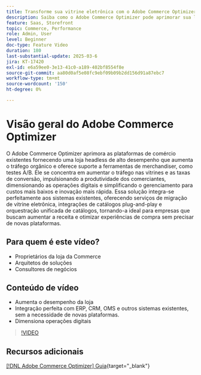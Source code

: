 ```yaml
---
title: Transforme sua vitrine eletrônica com o Adobe Commerce Optimizer
description: Saiba como o Adobe Commerce Optimizer pode aprimorar sua loja com alto desempenho, maior tráfego e integração contínua.
feature: Saas, Storefront
topic: Commerce, Performance
role: Admin, User
level: Beginner
doc-type: Feature Video
duration: 180
last-substantial-update: 2025-03-6
jira: KT-17420
exl-id: e6a59ee0-3e13-41c0-a189-402bf8554f8e
source-git-commit: aa80d0af5e08fc9ebf09b09b2dd156d91a87ebc7
workflow-type: tm+mt
source-wordcount: '150'
ht-degree: 0%

---
```


# Visão geral do Adobe Commerce Optimizer

O Adobe Commerce Optimizer aprimora as plataformas de comércio existentes fornecendo uma loja headless de alto desempenho que aumenta o tráfego orgânico e oferece suporte a ferramentas de merchandiser, como testes A/B. Ele se concentra em aumentar o tráfego nas vitrines e as taxas de conversão, impulsionando a produtividade dos comerciantes, dimensionando as operações digitais e simplificando o gerenciamento para custos mais baixos e inovação mais rápida. Essa solução integra-se perfeitamente aos sistemas existentes, oferecendo serviços de migração de vitrine eletrônica, integrações de catálogos plug-and-play e orquestração unificada de catálogos, tornando-a ideal para empresas que buscam aumentar a receita e otimizar experiências de compra sem precisar de novas plataformas.

## Para quem é este vídeo?

* Proprietários da loja da Commerce
* Arquitetos de soluções
* Consultores de negócios

## Conteúdo de vídeo

* Aumenta o desempenho da loja
* Integração perfeita com ERP, CRM, OMS e outros sistemas existentes, sem a necessidade de novas plataformas.
* Dimensiona operações digitais

>[!VIDEO](https://video.tv.adobe.com/v/3450226?learn=on)

## Recursos adicionais

[[!DNL Adobe Commerce Optimizer] Guia](https://experienceleague.adobe.com/en/docs/commerce/optimizer/overview){target="_blank"}
